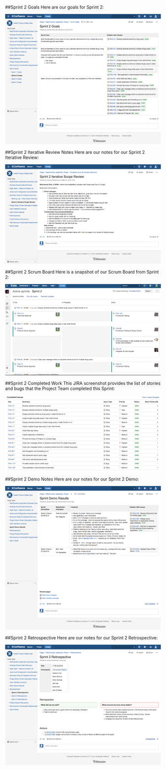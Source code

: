 ##Sprint 2 Goals
Here are our goals for Sprint 2:

![Sprint 2 Goals](https://github.com/IBCDBS/medchecker/blob/master/agile_project_docs/assets/Sprint_2_Goals.png)

##Sprint 2 Iterative Review Notes
Here are our notes for our Sprint 2 Iterative Review:

![Sprint 2 Iterative Review Notes](https://github.com/IBCDBS/medchecker/blob/master/agile_project_docs/assets/Sprint_2_Iterative_Review_Notes.png)

##Sprint 2 Scrum Board
Here is a snapshot of our Scrum Board from Sprint 2:

![Sprint 2 Scrum Board](https://github.com/IBCDBS/medchecker/blob/master/agile_project_docs/assets/Sprint_2_Scrum_Board.png)

##Sprint 2 Completed Work
This JIRA screenshot provides the list of stories and bugs that the Project Team completed this Sprint:

![Sprint 2 Completed Work](https://github.com/IBCDBS/medchecker/blob/master/agile_project_docs/assets/Sprint_2_Completed_Items.png)

##Sprint 2 Demo Notes
Here are our notes for our Sprint 2 Demo:

![Sprint 2 Demo Notes](https://github.com/IBCDBS/medchecker/blob/master/agile_project_docs/assets/Sprint_2_Demo_Notes.png)

##Sprint 2 Retrospective
Here are our notes for our Sprint 2 Retrospective:

![Sprint 2 Demo Notes](https://github.com/IBCDBS/medchecker/blob/master/agile_project_docs/assets/Sprint_2_Retrospective_Notes.png)
